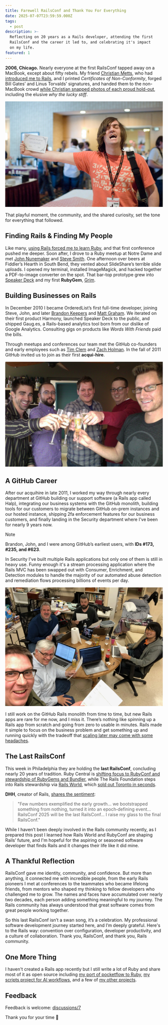 ```yaml
---
title: Farewell RailsConf and Thank You For Everything
date: 2025-07-07T23:59:59.000Z
tags:
  - post
description: >-
  Reflecting on 20 years as a Rails developer, attending the first
  RailsConf and the career it led to, and celebrating it's impact
  on my life.
featured: 1
---
```


**2006, Chicago.** Nearly everyone at the first RailsConf tapped away on a MacBook, except about fifty rebels. My friend [Christian Metts](http://mintchaos.com), who had [introduced me to Rails](https://jonmagic.com/posts/ten-years-a-software-engineer/), and I printed *Certificates of Non-Conformity*, forged Bill Gates’ and Linus Torvalds’ signatures, and handed them to the non-MacBook crowd [while Christian snapped photos of each proud hold-out](https://www.flickr.com/photos/mintchaos/albums/72157594176520552/), including the elusive *why the lucky stiff*.

![why the lucky stiff holding a certificate of nonconformity](/images/posts/farewell-railsconf-and-thank-you-for-everything/why-the-lucky-stiff.webp)

That playful moment, the community, and the shared curiosity, set the tone for everything that followed.

## Finding Rails & Finding My People

Like many, [using Rails forced me to learn Ruby](https://jonmagic.com/posts/ten-years-a-software-engineer/), and that first conference pushed me deeper. Soon after, I drove to a Ruby meetup at Notre Dame and met [John Nunemaker](https://johnnunemaker.com) and [Steve Smith](https://orderedlist.com). One afternoon over beers at Fiddler’s Hearth in South Bend, they vented about SlideShare’s terrible slide uploads. I opened my terminal, installed ImageMagick, and hacked together a PDF-to-image converter on the spot. That bar-top prototype grew into [Speaker Deck](https://speakerdeck.com) and my first **RubyGem**, [Grim](https://jonmagic.com/posts/grim/).

## Building Businesses on Rails

In December 2010 I became OrderedList’s first full-time developer, joining Steve, John, and later [Brandon Keepers](https://opensoul.org/) and [Matt Graham](https://madebygraham.com/). We iterated on their first product Harmony, launched Speaker Deck to the public, and shipped Gaug.es, a Rails-based analytics tool born from our dislike of Google Analytics. Consulting gigs on products like *Words With Friends* paid the bills.

Through meetups and conferences our team met the GitHub co-founders and early employees such as [Tim Clem](https://adaptivepatchwork.com/) and [Zach Holman](https://zachholman.com/). In the fall of 2011 GitHub invited us to join as their first **acqui-hire**.

![OrderedList joins GitHub](/images/posts/farewell-railsconf-and-thank-you-for-everything/orderedlist-joins-github.webp)

## A GitHub Career

After our acquihire in late 2011, I worked my way through nearly every department at GitHub building our support software (a Rails app called Halp), integrating our business systems with the GitHub monolith, building tools for our customers to migrate between GitHub on-prem instances and our hosted instance, shipping 2fa enforcement features for our business customers, and finally landing in the Security department where I've been for nearly 9 years now.

> [!NOTE]
> Brandon, John, and I were among GitHub’s earliest users, with **IDs #173, #235, and #623**.

In Security I've built multiple Rails applications but only one of them is still in heavy use. Funny enough it's a stream processing application where the Rails MVC has been swapped out with Consumer, Enrichment, and Detection modules to handle the majority of our automated abuse detection and remediation flows processing billions of events per day.

![building hamzo at an offsite](/images/posts/farewell-railsconf-and-thank-you-for-everything/building-hamzo-at-an-offsite.webp)

I still work on the GitHub Rails monolith from time to time, but new Rails apps are rare for me now, and I miss it. There’s nothing like spinning up a Rails app from scratch and going from zero to usable in minutes. Rails made it simple to focus on the business problem and get something up and running quickly with the tradeoff that [scaling later may come with some headaches](https://github.com/jonmagic/arca).

## The Last RailsConf

This week in Philadelphia they are holding the **last RailsConf**, concluding nearly 20 years of tradition. Ruby Central is [shifting focus to RubyConf and stewardship of RubyGems and Bundler](https://rubycentral.org/news/announcing-railsconf-2025-and-a-new-chapter-for-ruby-central-events/), while The Rails Foundation steps into Rails stewardship via [Rails World](https://rubyonrails.org/world/), which [sold out Toronto in seconds](https://www.linkedin.com/posts/david-heinemeier-hansson-374b18221_the-first-rails-world-sold-out-in-45-minutes-activity-7328326453291307008--DPg/).

**DHH**, creator of Rails, [shares the sentiment](https://world.hey.com/dhh/the-last-railsconf-c6188593):

> "Few numbers exemplified the early growth… we bootstrapped something from nothing, turned it into an epoch‑defining event… RailsConf 2025 will be the last RailsConf… I raise my glass to the final RailsConf."

While I haven’t been deeply involved in the Rails community recently, as I prepared this post I learned how Rails World and RubyConf are shaping Rails’ future, and I'm hopeful for the aspiring or seasoned software developer that finds Rails and it changes their life like it did mine.

## A Thankful Reflection

RailsConf gave me identity, community, and confidence. But more than anything, it connected me with incredible people, from the early Rails pioneers I met at conferences to the teammates who became lifelong friends, from mentors who shaped my thinking to fellow developers who challenged me to grow. The names and faces have accumulated over nearly two decades, each person adding something meaningful to my journey. The Rails community has always understood that great software comes from great people working together.

So this last RailsConf isn’t a swan song, it’s a celebration. My professional software development journey started here, and I’m deeply grateful. Here's to the Rails way: convention over configuration, developer productivity, and a culture of collaboration. Thank you, RailsConf, and thank you, Rails community.

## One More Thing

I haven't created a Rails app recently but I still write a lot of Ruby and share most of it as open source including [my port of pocketflow to Ruby](https://github.com/jonmagic/pocketflow-ruby), [my scripts project for AI workflows](https://github.com/jonmagic/scripts), and a few of [my other projects](https://jonmagic.com/projects/).

## Feedback

Feedback is welcome: [discussions/7](https://github.com/jonmagic/jonmagic.com/discussions/7)

Thank you for your time :pray:
